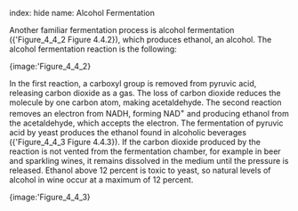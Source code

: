 index: hide
name: Alcohol Fermentation

Another familiar fermentation process is alcohol fermentation ({'Figure_4_4_2 Figure 4.4.2}), which produces ethanol, an alcohol. The alcohol fermentation reaction is the following:


{image:'Figure_4_4_2}
        

In the first reaction, a carboxyl group is removed from pyruvic acid, releasing carbon dioxide as a gas. The loss of carbon dioxide reduces the molecule by one carbon atom, making acetaldehyde. The second reaction removes an electron from NADH, forming NAD<sup>+</sup> and producing ethanol from the acetaldehyde, which accepts the electron. The fermentation of pyruvic acid by yeast produces the ethanol found in alcoholic beverages ({'Figure_4_4_3 Figure 4.4.3}). If the carbon dioxide produced by the reaction is not vented from the fermentation chamber, for example in beer and sparkling wines, it remains dissolved in the medium until the pressure is released. Ethanol above 12 percent is toxic to yeast, so natural levels of alcohol in wine occur at a maximum of 12 percent.


{image:'Figure_4_4_3}
        
